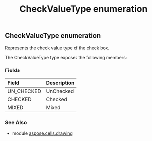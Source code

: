 ﻿---
title: CheckValueType enumeration
second_title: Aspose.Cells for Python via .NET API References
description: 
type: docs
weight: 790
url: /aspose.cells.drawing/checkvaluetype/
is_root: false
---

## CheckValueType enumeration

Represents the check value type of the check box.



The CheckValueType type exposes the following members:

### Fields
| Field | Description |
| :- | :- |
| UN_CHECKED | UnChecked |
| CHECKED | Checked |
| MIXED | Mixed |



### See Also
* module [aspose.cells.drawing](..)

